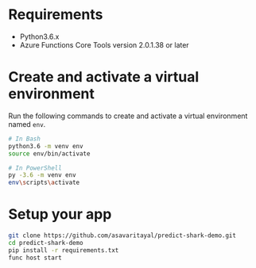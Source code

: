# Requirements

- Python3.6.x
- Azure Functions Core Tools version 2.0.1.38 or later

# Create and activate a virtual environment

Run the following commands to create and activate a virtual environment named `env`.

```bash
# In Bash
python3.6 -m venv env
source env/bin/activate

# In PowerShell
py -3.6 -m venv env
env\scripts\activate
```

# Setup your app

```bash
git clone https://github.com/asavaritayal/predict-shark-demo.git
cd predict-shark-demo
pip install -r requirements.txt
func host start
```